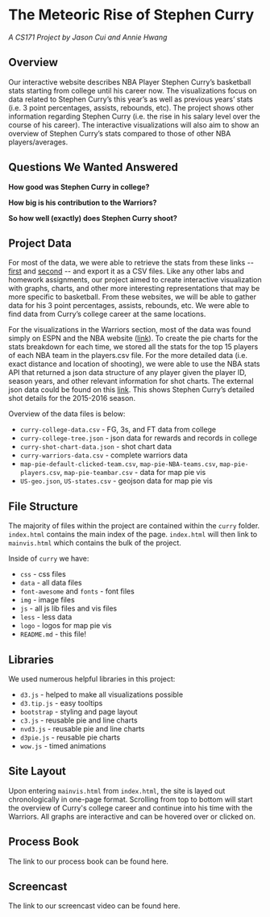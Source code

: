 # The Meteoric Rise of Stephen Curry
*A CS171 Project by Jason Cui and Annie Hwang*

## Overview
Our interactive website describes NBA Player Stephen Curry’s basketball stats starting from college until his career now. The visualizations focus on data related to Stephen Curry’s this year’s as well as previous years’ stats (i.e. 3 point percentages, assists, rebounds, etc). The project shows other information regarding Stephen Curry (i.e. the rise in his salary level over the course of his career). The interactive visualizations will also aim to show an overview of Stephen Curry’s stats compared to those of other NBA players/averages.

## Questions We Wanted Answered
**How good was Stephen Curry in college?**

**How big is his contribution to the Warriors?**

**So how well (exactly) does Stephen Curry shoot?**

## Project Data
For most of the data, we were able to retrieve the stats from these links -- [first](http://www.sports-reference.com/cbb/players/stephen-curry-1.html) and [second](http://www.basketball-reference.com/players/c/curryst01.html) -- and export it as a CSV files. Like any other labs and homework assignments, our project aimed to create interactive visualization with graphs, charts, and other more interesting representations that may be more specific to basketball. From these websites, we will be able to gather data for his 3 point percentages, assists, rebounds, etc. We were able to find data from Curry’s college career at the same locations.

For the visualizations in the Warriors section, most of the data was found simply on ESPN and the NBA website ([link](http://espn.go.com/nba/player/stats/_/id/3975/stephen-curry)). To create the pie charts for the stats breakdown for each time, we stored all the stats for the top 15 players of each NBA team in the players.csv file.
For the more detailed data (i.e. exact distance and location of shooting), we were able to use the NBA stats API that returned a json data structure of any player given the player ID, season years, and other relevant information for shot charts. The external json data could be found on this [link](http://stats.nba.com/stats/shotchartdetail?Period=0&VsConference=&LeagueID=00&LastNGames=0&TeamID=0&Position=&Location=&Outcome=&ContextMeasure=FGA&DateFrom=&StartPeriod=&DateTo=&OpponentTeamID=0&ContextFilter=&RangeType=&Season=2015-16&AheadBehind=&PlayerID=201939&EndRange=&VsDivision=&PointDiff=&RookieYear=&GameSegment=&Month=0&ClutchTime=&StartRange=&EndPeriod=&SeasonType=Regular+Season&SeasonSegment=&GameID=). This shows Stephen Curry’s detailed shot details for the 2015-2016 season.

Overview of the data files is below:

+ `curry-college-data.csv` - FG, 3s, and FT data from college
+ `curry-college-tree.json` - json data for rewards and records in college
+ `curry-shot-chart-data.json` - shot chart data
+ `curry-warriors-data.csv` - complete warriors data
+ `map-pie-default-clicked-team.csv`, `map-pie-NBA-teams.csv`, `map-pie-players.csv`, `map-pie-teambar.csv` - data for map pie vis
+ `US-geo.json`, `US-states.csv` - geojson data for map pie vis

## File Structure
The majority of files within the project are contained within the `curry` folder. `index.html` contains the main index of the page. `index.html` will then link to `mainvis.html` which contains the bulk of the project.

Inside of `curry` we have:

+ `css` - css files
+ `data` - all data files
+ `font-awesome` and `fonts` - font files
+ `img` - image files
+ `js` - all js lib files and vis files
+ `less` - less data
+ `logo` - logos for map pie vis
+ `README.md` - this file!

## Libraries
We used numerous helpful libraries in this project:

+ `d3.js` - helped to make all visualizations possible
+ `d3.tip.js` - easy tooltips
+ `bootstrap` - styling and page layout
+ `c3.js` - reusable pie and line charts
+ `nvd3.js` - reusable pie and line charts
+ `d3pie.js` - reusable pie charts
+ `wow.js` - timed animations

## Site Layout
Upon entering `mainvis.html` from `index.html`, the site is layed out chronologically in one-page format. Scrolling from top to bottom will start the overview of Curry's college career and continue into his time with the Warriors. All graphs are interactive and can be hovered over or clicked on.

## Process Book
The link to our process book can be found here.

## Screencast
The link to our screencast video can be found here.
